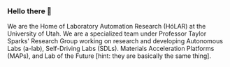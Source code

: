 ### Hello there 👋

We are the Home of Laboratory Automation Research (HóLAR) at the University of Utah.  We are a specialized team under Professor Taylor Sparks' Research Group working on research and developing Autonomous Labs (a-lab), Self-Driving Labs (SDLs). Materials Acceleration Platforms (MAPs), and Lab of the Future [hint: they are basically the same thing].

<!--

**Here are some ideas to get you started:**

🙋‍♀️ A short introduction - what is your organization all about?
🌈 Contribution guidelines - how can the community get involved?
👩‍💻 Useful resources - where can the community find your docs? Is there anything else the community should know?
🍿 Fun facts - what does your team eat for breakfast?
🧙 Remember, you can do mighty things with the power of [Markdown](https://docs.github.com/github/writing-on-github/getting-started-with-writing-and-formatting-on-github/basic-writing-and-formatting-syntax)
-->
